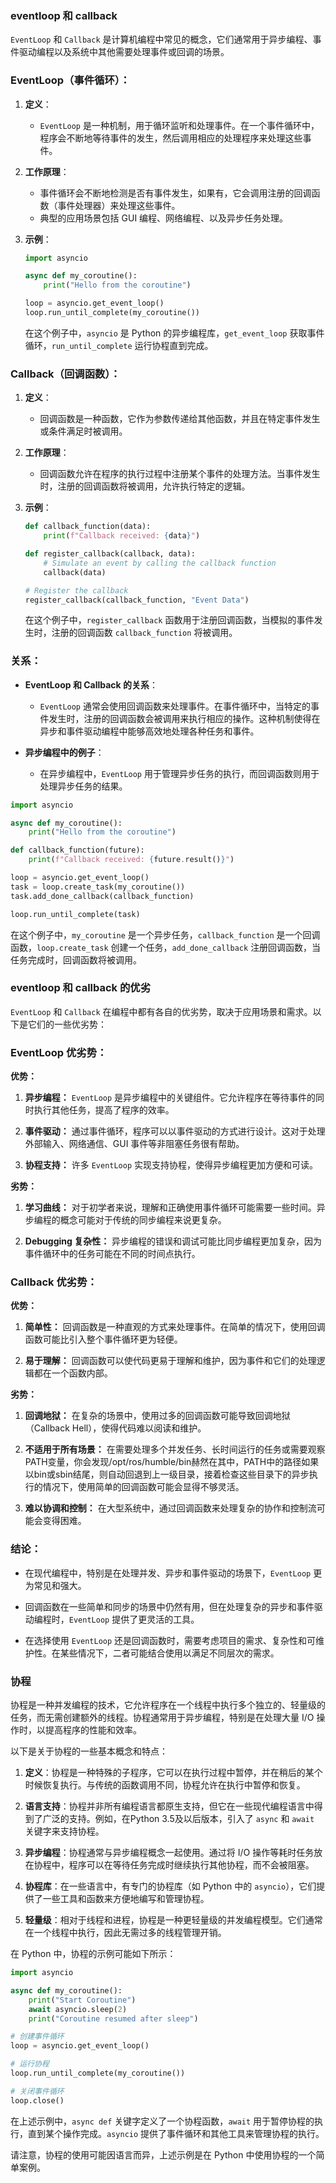 ### eventloop 和 callback

`EventLoop` 和 `Callback` 是计算机编程中常见的概念，它们通常用于异步编程、事件驱动编程以及系统中其他需要处理事件或回调的场景。

### EventLoop（事件循环）：

1. **定义**：
   
   - `EventLoop` 是一种机制，用于循环监听和处理事件。在一个事件循环中，程序会不断地等待事件的发生，然后调用相应的处理程序来处理这些事件。

2. **工作原理**：
   
   - 事件循环会不断地检测是否有事件发生，如果有，它会调用注册的回调函数（事件处理器）来处理这些事件。
   - 典型的应用场景包括 GUI 编程、网络编程、以及异步任务处理。

3. **示例**：
   
   ```python
   import asyncio
   
   async def my_coroutine():
       print("Hello from the coroutine")
   
   loop = asyncio.get_event_loop()
   loop.run_until_complete(my_coroutine())
   ```
   
   在这个例子中，`asyncio` 是 Python 的异步编程库，`get_event_loop` 获取事件循环，`run_until_complete` 运行协程直到完成。

### Callback（回调函数）：

1. **定义**：
   
   - 回调函数是一种函数，它作为参数传递给其他函数，并且在特定事件发生或条件满足时被调用。

2. **工作原理**：
   
   - 回调函数允许在程序的执行过程中注册某个事件的处理方法。当事件发生时，注册的回调函数将被调用，允许执行特定的逻辑。

3. **示例**：
   
   ```python
   def callback_function(data):
       print(f"Callback received: {data}")
   
   def register_callback(callback, data):
       # Simulate an event by calling the callback function
       callback(data)
   
   # Register the callback
   register_callback(callback_function, "Event Data")
   ```
   
   在这个例子中，`register_callback` 函数用于注册回调函数，当模拟的事件发生时，注册的回调函数 `callback_function` 将被调用。

### 关系：

- **EventLoop 和 Callback 的关系**：
  
  - `EventLoop` 通常会使用回调函数来处理事件。在事件循环中，当特定的事件发生时，注册的回调函数会被调用来执行相应的操作。这种机制使得在异步和事件驱动编程中能够高效地处理各种任务和事件。

- **异步编程中的例子**：
  
  - 在异步编程中，`EventLoop` 用于管理异步任务的执行，而回调函数则用于处理异步任务的结果。

```python
import asyncio

async def my_coroutine():
    print("Hello from the coroutine")

def callback_function(future):
    print(f"Callback received: {future.result()}")

loop = asyncio.get_event_loop()
task = loop.create_task(my_coroutine())
task.add_done_callback(callback_function)

loop.run_until_complete(task)
```

在这个例子中，`my_coroutine` 是一个异步任务，`callback_function` 是一个回调函数，`loop.create_task` 创建一个任务，`add_done_callback` 注册回调函数，当任务完成时，回调函数将被调用。



### eventloop 和 callback 的优劣

`EventLoop` 和 `Callback` 在编程中都有各自的优劣势，取决于应用场景和需求。以下是它们的一些优劣势：

### EventLoop 优劣势：

**优势：**

1. **异步编程：** `EventLoop` 是异步编程中的关键组件。它允许程序在等待事件的同时执行其他任务，提高了程序的效率。

2. **事件驱动：** 通过事件循环，程序可以以事件驱动的方式进行设计。这对于处理外部输入、网络通信、GUI 事件等非阻塞任务很有帮助。

3. **协程支持：** 许多 `EventLoop` 实现支持协程，使得异步编程更加方便和可读。

**劣势：**

1. **学习曲线：** 对于初学者来说，理解和正确使用事件循环可能需要一些时间。异步编程的概念可能对于传统的同步编程来说更复杂。

2. **Debugging 复杂性：** 异步编程的错误和调试可能比同步编程更加复杂，因为事件循环中的任务可能在不同的时间点执行。

### Callback 优劣势：

**优势：**

1. **简单性：** 回调函数是一种直观的方式来处理事件。在简单的情况下，使用回调函数可能比引入整个事件循环更为轻便。

2. **易于理解：** 回调函数可以使代码更易于理解和维护，因为事件和它们的处理逻辑都在一个函数内部。

**劣势：**

1. **回调地狱：** 在复杂的场景中，使用过多的回调函数可能导致回调地狱（Callback Hell），使得代码难以阅读和维护。

2. **不适用于所有场景：** 在需要处理多个并发任务、长时间运行的任务或需要观察PATH变量，你会发现/opt/ros/humble/bin赫然在其中，PATH中的路径如果以bin或sbin结尾，则自动回退到上一级目录，接着检查这些目录下的异步执行的情况下，使用简单的回调函数可能会显得不够灵活。

3. **难以协调和控制：** 在大型系统中，通过回调函数来处理复杂的协作和控制流可能会变得困难。

### 结论：

- 在现代编程中，特别是在处理并发、异步和事件驱动的场景下，`EventLoop` 更为常见和强大。

- 回调函数在一些简单和同步的场景中仍然有用，但在处理复杂的异步和事件驱动编程时，`EventLoop` 提供了更灵活的工具。

- 在选择使用 `EventLoop` 还是回调函数时，需要考虑项目的需求、复杂性和可维护性。在某些情况下，二者可能结合使用以满足不同层次的需求。

### 协程

协程是一种并发编程的技术，它允许程序在一个线程中执行多个独立的、轻量级的任务，而无需创建额外的线程。协程通常用于异步编程，特别是在处理大量 I/O 操作时，以提高程序的性能和效率。

以下是关于协程的一些基本概念和特点：

1. **定义**：协程是一种特殊的子程序，它可以在执行过程中暂停，并在稍后的某个时候恢复执行。与传统的函数调用不同，协程允许在执行中暂停和恢复。

2. **语言支持**：协程并非所有编程语言都原生支持，但它在一些现代编程语言中得到了广泛的支持。例如，在Python 3.5及以后版本，引入了 `async` 和 `await` 关键字来支持协程。

3. **异步编程**：协程通常与异步编程概念一起使用。通过将 I/O 操作等耗时任务放在协程中，程序可以在等待任务完成时继续执行其他协程，而不会被阻塞。

4. **协程库**：在一些语言中，有专门的协程库（如 Python 中的 `asyncio`），它们提供了一些工具和函数来方便地编写和管理协程。

5. **轻量级**：相对于线程和进程，协程是一种更轻量级的并发编程模型。它们通常在一个线程中执行，因此无需过多的线程管理开销。

在 Python 中，协程的示例可能如下所示：

```python
import asyncio

async def my_coroutine():
    print("Start Coroutine")
    await asyncio.sleep(2)
    print("Coroutine resumed after sleep")

# 创建事件循环
loop = asyncio.get_event_loop()

# 运行协程
loop.run_until_complete(my_coroutine())

# 关闭事件循环
loop.close()
```

在上述示例中，`async def` 关键字定义了一个协程函数，`await` 用于暂停协程的执行，直到某个操作完成。`asyncio` 提供了事件循环和其他工具来管理协程的执行。

请注意，协程的使用可能因语言而异，上述示例是在 Python 中使用协程的一个简单案例。
